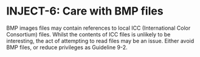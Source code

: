 # INJECT-6: Care with BMP files
BMP images files may contain references to local ICC (International Color Consortium) files. Whilst the contents of ICC files is unlikely to be interesting, the act of attempting to read files may be an issue. Either avoid BMP files, or reduce privileges as Guideline 9-2.
